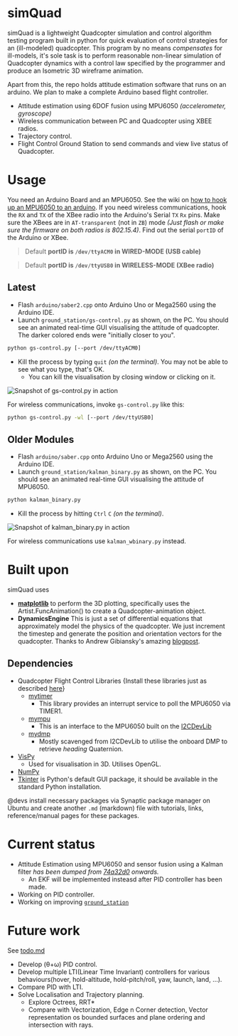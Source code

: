 simQuad
=======
simQuad is a lightweight Quadcopter simulation and control algorithm testing program built in python for quick evaluation of control strategies for an (ill-modeled) quadcopter. This program by no means *compensates* for ill-models, it's sole task is to perform reasonable non-linear simulation of Quadcopter dynamics with a control law specified by the programmer and produce an Isometric 3D wireframe animation.

Apart from this, the repo holds attitude estimation software that runs on an arduino. We plan to make a complete Arduino based flight controller.

* Attitude estimation using 6DOF fusion using MPU6050 *(accelerometer, gyroscope)*
* Wireless communication between PC and Quadcopter using XBEE radios.
* Trajectory control.
* Flight Control Ground Station to send commands and view live status of Quadcopter.

Usage
=====
You need an Arduino Board and an MPU6050. See the wiki on [how to hook up an MPU6050 to an arduino](http://playground.arduino.cc/Main/MPU-6050).
If you need wireless communications, hook the `RX` and `TX` of the XBee radio into the Arduino's Serial `TX` `Rx` pins. Make sure the XBees are in `AT-transparent` (not in `ZB`) mode *(Just flash or make sure the firmware on both radios is 802.15.4)*.
Find out the serial `portID` of the Arduino or XBee.
> Default **portID is `/dev/ttyACM0` in WIRED-MODE (USB cable)**

> Default **portID is `/dev/ttyUSB0` in WIRELESS-MODE (XBee radio)**

Latest
------

+ Flash `arduino/saber2.cpp` onto Arduino Uno or Mega2560 using the Arduino IDE.
+ Launch `ground_station/gs-control.py` as shown, on the PC. You should see an animated real-time GUI visualising the attitude of quadcopter. The darker colored ends were "initially closer to you".
```bash
python gs-control.py [--port /dev/ttyACM0]
```
+ Kill the process by typing `quit` *(on the terminal)*. You may not be able to see what you type, that's OK.
	- You can kill the visualisation by closing window or clicking on it.

![Snapshot of gs-control.py in action](https://cloud.githubusercontent.com/assets/9897445/12040787/dae8c3ce-ae91-11e5-995a-1946d88bf482.png "Snapshot of gs-control.py in action, the values on the terminal are the Tait-Bryan Angles")

For wireless communications, invoke `gs-control.py` like this:
```bash
python gs-control.py -wl [--port /dev/ttyUSB0]
```

Older Modules
-------------
+ Flash `arduino/saber.cpp` onto Arduino Uno or Mega2560 using the Arduino IDE.
+ Launch `ground_station/kalman_binary.py` as shown, on the PC. You should see an animated real-time GUI visualising the attitude of MPU6050.
```bash
python kalman_binary.py
```
+ Kill the process by hitting `Ctrl` `C` *(on the terminal)*.

![Snapshot of kalman_binary.py in action](https://cloud.githubusercontent.com/assets/9897445/11621002/d0c21f32-9cdd-11e5-911d-e7066bb343ef.png "Snapshot of kalman_binary.py in action")

For wireless communications use `kalman_wbinary.py` instead.

Built upon
==========

simQuad uses

* **[matplotlib](http://www.matplotlib.org)**
to perform the 3D plotting, specifically uses the Artist.FuncAnimation() to create a Quadcopter-animation object.
* **DynamicsEngine**
This is just a set of differential equations that approximately model the physics of the quadcopter. We just increment the timestep and generate the position and orientation vectors for the quadcopter. Thanks to Andrew Gibiansky's amazing [blogpost](http://andrew.gibiansky.com/blog/physics/quadcopter-dynamics/).

## Dependencies

* Quadcopter Flight Control Libraries {Install these libraries just as described [here](https://www.arduino.cc/en/Guide/Libraries#toc5)}
    - [mytimer](arduino/mytimer)
        + This library provides an interrupt service to poll the MPU6050 via TIMER1.
    - [mympu](arduino/mympu)
        + This is an interface to the MPU6050 built on the [I2CDevLib](https://github.com/jrowberg/i2cdevlib)
    - [mydmp](arduino/mydmp)
    	+ Mostly scavenged from I2CDevLib to utilise the onboard DMP to retrieve *heading* Quaternion.
* [VisPy](http://www.vispy.org/)
	+ Used for visualisation in 3D. Utilises OpenGL.
* [NumPy](http://www.numpy.org/)
* [Tkinter](https://wiki.python.org/moin/TkInter) is Python's default GUI package, it should be available in the standard Python installation.

@devs install necessary packages via Synaptic package manager on Ubuntu and create another `.md` (markdown) file with tutorials, links, reference/manual pages for these packages.

Current status
==============

* Attitude Estimation using MPU6050 and sensor fusion using a Kalman filter *has been dumped from [74a32d0](https://github.com/arrow-/simQuad/commit/74a32d07fab50dea05abc5d0ef5794d717782bcc) onwards.*
  + An EKF will be implemented insteasd after PID controller has been made.
* Working on PID controller.
* Working on improving [`ground_station`](ground_station)

# Future work
See [todo.md](todo.md)

* Develop (θ+ω) PID control.
* Develop multiple LTI(Linear Time Invariant) controllers for various behaviours(hover, hold-altitude, hold-pitch/roll, yaw, launch, land, ...).
* Compare PID with LTI.
* Solve Localisation and Trajectory planning.
  + Explore Octrees, RRT*
  + Compare with Vectorization, Edge n Corner detection, Vector representation os bounded surfaces and plane ordering and intersection with rays.

